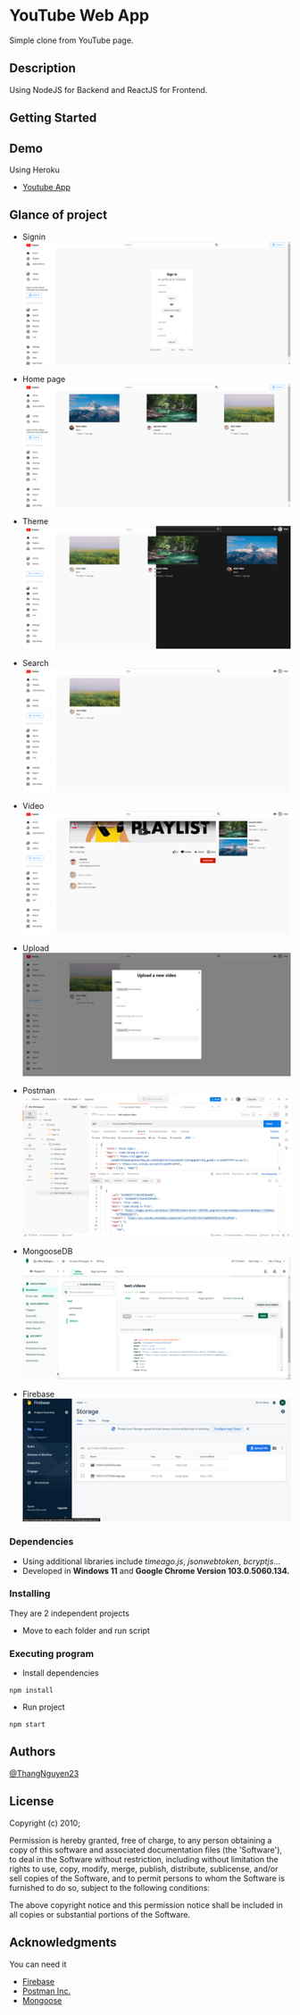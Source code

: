 # YouTube Web App

Simple clone from YouTube page.

## Description

Using NodeJS for Backend and ReactJS for Frontend.

## Getting Started

## Demo 
Using Heroku
* [Youtube App](https://youtube-app-full.herokuapp.com/)

## Glance of project 

* Signin
![](images/Signin.png)

* Home page
![](images/Home.png)

* Theme
![](images/Theme.jpg)

* Search
![](images/Search.png)

* Video
![](images/Video.png)

* Upload
![](images/Upload.png)

* Postman
![](images/Postman.png)

* MongooseDB
![](images/MongooseDB.png)

* Firebase
![](images/Firebase.png)

### Dependencies

* Using additional libraries include <i>timeago.js</i>, <i>jsonwebtoken</i>, <i>bcryptjs</i>...
* Developed in <b>Windows 11</b> and <b>Google Chrome Version 103.0.5060.134.</b>

### Installing

They are 2 independent projects
* Move to each folder and run script

### Executing program

* Install dependencies
```
npm install
```

* Run project
```
npm start
```

## Authors

[@ThangNguyen23](https://github.com/ThangNguyen23)

## License

Copyright (c) 2010;

Permission is hereby granted, free of charge, to any person obtaining
a copy of this software and associated documentation files (the
'Software'), to deal in the Software without restriction, including
without limitation the rights to use, copy, modify, merge, publish,
distribute, sublicense, and/or sell copies of the Software, and to
permit persons to whom the Software is furnished to do so, subject to
the following conditions:

The above copyright notice and this permission notice shall be
included in all copies or substantial portions of the Software.

## Acknowledgments

You can need it
* [Firebase](https://github.com/firebase/)
* [Postman Inc.](https://github.com/postmanlabs)
* [Mongoose](https://github.com/Automattic/mongoose)